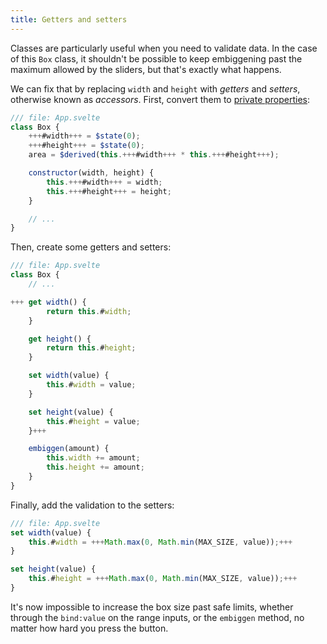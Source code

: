 ```yaml
---
title: Getters and setters
---
```


Classes are particularly useful when you need to validate data. In the case of this `Box` class, it shouldn't be possible to keep embiggening past the maximum allowed by the sliders, but that's exactly what happens.

We can fix that by replacing `width` and `height` with _getters_ and _setters_, otherwise known as _accessors_. First, convert them to [private properties](https://developer.mozilla.org/en-US/docs/Web/JavaScript/Reference/Classes/Private_properties):

```js
/// file: App.svelte
class Box {
	+++#width+++ = $state(0);
	+++#height+++ = $state(0);
	area = $derived(this.+++#width+++ * this.+++#height+++);

	constructor(width, height) {
		this.+++#width+++ = width;
		this.+++#height+++ = height;
	}

	// ...
}
```

Then, create some getters and setters:

```js
/// file: App.svelte
class Box {
	// ...

+++	get width() {
		return this.#width;
	}

	get height() {
		return this.#height;
	}

	set width(value) {
		this.#width = value;
	}

	set height(value) {
		this.#height = value;
	}+++

	embiggen(amount) {
		this.width += amount;
		this.height += amount;
	}
}
```

Finally, add the validation to the setters:

```js
/// file: App.svelte
set width(value) {
	this.#width = +++Math.max(0, Math.min(MAX_SIZE, value));+++
}

set height(value) {
	this.#height = +++Math.max(0, Math.min(MAX_SIZE, value));+++
}
```

It's now impossible to increase the box size past safe limits, whether through the `bind:value` on the range inputs, or the `embiggen` method, no matter how hard you press the button.
